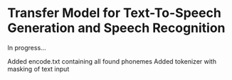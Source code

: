 # Transfer Model for Text-To-Speech Generation and Speech Recognition
In progress...

Added encode.txt containing all found phonemes
Added tokenizer with masking of text input
